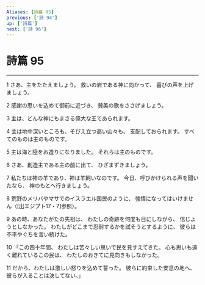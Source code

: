 ```yaml
---
Aliases: [詩篇 95]
previous: ['詩 94']
up: ['詩篇']
next: ['詩 96']
---
```

# 詩篇 95

***




1 
さあ、主をたたえましょう。 救いの岩である神に向かって、 喜びの声を上げましょう。 



2 
感謝の思いを込めて御前に近づき、 賛美の歌をささげましょう。 



3 
主は、どんな神にもまさる偉大な王であられます。 



4 
主は地中深いところも、そびえ立つ高い山々も、 支配しておられます。 すべてのものは主のものです。 



5 
主は海と陸をお造りになりました。 それらは主のものです。 



6 
さあ、創造主である主の前に出て、 ひざまずきましょう。 



7 
私たちは神の羊であり、神は羊飼いなのです。 今日、呼びかけられる声を聞いたなら、 神のもとへ行きましょう。 



8 
荒野のメリバやマサでのイスラエル国民のように、 強情になってはいけません（[出エジプト17・7]参照）。 



9 
あの時、あなたがたの先祖は、 わたしの奇跡を何度も目にしながら、 信じようとしなかった。 わたしがどこまで忍耐するかを試そうとするように、 彼らは不平やぐちを言い続けた。 



10 
「この四十年間、 わたしは苦々しい思いで民を見すえてきた。 心も思いも遠く離れているこの民は、 わたしのおきてに見向きもしなかった。 



11 
だから、わたしは激しい怒りを込めて誓った。 彼らに約束した安息の地へ、 彼らが入ることは決してない。」
